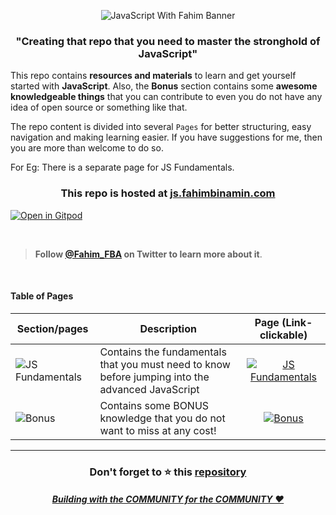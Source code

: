 <p align="center"><img alt="JavaScript With Fahim Banner" src="https://user-images.githubusercontent.com/64195132/233765316-07325bbe-97ce-48ae-9dda-a0cb448667bd.png"></p>

<h3 align="center"><b>"Creating that repo that you need to master the stronghold of JavaScript"</b></h3>

This repo contains **resources and materials** to learn and get yourself started with **JavaScript**. Also, the **Bonus** section contains some **awesome knowledgeable things** that you can contribute to even you do not have any idea of open source or something like that.

The repo content is divided into several `Pages` for better structuring, easy navigation and making learning easier. If you have suggestions for me, then you are more than welcome to do so.

For Eg: There is a separate page for JS Fundamentals. 

<h3 align="center">This repo is hosted at <a href="https://js.fahimbinamin.com/">js.fahimbinamin.com</a></h3>

[![Open in Gitpod](https://gitpod.io/button/open-in-gitpod.svg "Open In Gitpod")](https://gitpod.io/#https://github.com/FahimFBA/JavaScript)

<br>

> **Follow [@Fahim_FBA](https://twitter.com/Fahim_FBA) on Twitter to learn more about it**.

<br>

#### Table of Pages


|                                                 Section/pages                                                     | Description   |  Page (Link- clickable)          |
|-----------------------------------------------------------------------------------------------------------------|-------------|:---------------------------:|
|![JS Fundamentals](https://user-images.githubusercontent.com/64195132/233770538-ccc0db49-5d14-4701-b69e-201c6beac1fe.png)| Contains the fundamentals that you must need to know before jumping into the advanced JavaScript |[![JS Fundamentals](https://user-images.githubusercontent.com/64195132/233770578-90711e77-c269-4cdb-8832-7f58d3e87e9d.png)](/pages/Fundamentals.md)|
| ![Bonus](https://user-images.githubusercontent.com/64195132/233771883-333741d6-d389-41f3-852c-85c279207a4a.png) | Contains some BONUS knowledge that you do not want to miss at any cost!|[![Bonus](https://user-images.githubusercontent.com/64195132/233770578-90711e77-c269-4cdb-8832-7f58d3e87e9d.png)](/pages/Bonus.md)|


---
<div align="center">
    <h3>Don't forget to ⭐ this <a href="https://github.com/FahimFBA/JavaScript">repository</h3>
    <h5>Building with the COMMUNITY for the COMMUNITY ❤️</h5>
</div>
